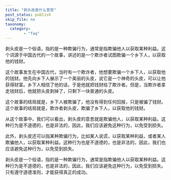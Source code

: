 ```yaml
---
title: "剥头皮是什么意思"
post_status: publish
skip_file: no
taxonomy:
  category:
        - "faq"
---
```


剥头皮是一个俗语，指的是一种欺骗行为，通常是指欺骗他人以获取某种利益。这个词源于中国古代的一个故事，讲述的是一个欺诈者试图欺骗一个乡下人，以获取他的钱财。

这个故事发生在中国古代，当时有一个欺诈者，他想要欺骗一个乡下人，以获取他的钱财。他先向乡下人展示了一个美丽的头皮，说它是一个神奇的头皮，可以让他获得财富。乡下人相信了他的话，于是他就把钱财给了欺诈者。但是，当欺诈者拿走钱财后，他就把头皮剥掉了，只剩下一块普通的头皮。

这个故事的结局就是，乡下人被欺骗了，他没有得到任何回报，只是被骗了钱财。这个故事的结局就是，欺诈者剥头皮，欺骗了乡下人，以获取他的钱财。

从这个故事中，我们可以看出，剥头皮的意思就是欺骗他人，以获取某种利益。这种行为是不道德的，也是非法的，因此，我们应该避免这种行为，以免受到损失。

此外，剥头皮还可以指某种欺骗行为，比如某人说谎，以获取某种利益，或者某人欺骗他人，以获取某种利益。这种行为也是不道德的，也是非法的，因此，我们也应该避免这种行为，以免受到损失。

剥头皮是一个俗语，指的是一种欺骗行为，通常是指欺骗他人以获取某种利益。这种行为是不道德的，也是非法的，因此，我们应该避免这种行为，以免受到损失。只有遵守道德准则，才能获得真正的成功。
